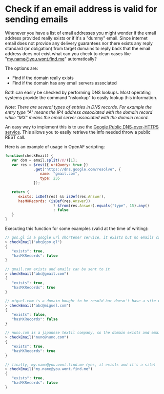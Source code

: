 # Check if an email address is valid for sending emails

Whenever you have a list of email addresses you might wonder if the email address provided really exists or if it's a "dummy" email. Since internet email does not provide any delivery guarantees nor there exists any reply standard (or obligation) from target domains to reply back that the email address does not exist what can you check to clean cases like "my.name@you.wont.find.me" automatically?

The options are:
  * Find if the domain really exists
  * Find if the domain has any email servers associated

Both can easily be checked by performing DNS lookups. Most operating systems provide the command "nslookup" to easily lookup this information.

_Note: There are several types of entries in DNS records. For example the entry type "A" means the IP4 address associated with the domain record while "MX" means the email server associated with the domain record._

An easy way to implement this is to use the [Google Public DNS-over-HTTPS service](https://developers.google.com/speed/public-dns/docs/dns-over-https). This allows you to easily retrieve the info needed throw a public REST call.

Here is an example of usage in OpenAF scripting:

````javascript
function(checkEmail) {
   var dom = email.split(/@/)[1]; 
   var res = $rest({ uriQuery: true })
             .get("https://dns.google.com/resolve", { 
                name: "gmail.com", 
                type: 255 
             });
 
   return { 
      exists: isDef(res) && isDef(res.Answer),
      hasMXRecords: (isDef(res.Answer)) 
                      ? $from(res.Answer).equals("type", 15).any()
                      : false
   } 
}
````

Executing this function for some examples (valid at the time of writing):

````javascript
// goo.gl is a google url shortener service, it exists but no emails can't be sent to it
> checkEmail("abc@goo.gl") 
{
   "exists": true,
   "hasMXRecords": false
}
 
// gmail.com exists and emails can be sent to it
> checkEmail("abc@gmail.com") 
{
   "exists": true,
   "hasMXRecords": true
}
 
// miguel.com is a domain bought to be resold but doesn't have a site nor email can be sent to it
> checkEmail("abc@miguel.com")
{
   "exists": false,
   "hasMXRecords": false
}
 
// nuno.com is a japanese textil company, so the domain exists and emails can be sent to it
> checkEmail("nuno@nuno.com")
{
   "exists": true,
   "hasMXRecords": true
}
 
// finally, my.name@you.wont.find.me (yes, it exists and it's a site)
> checkEmail("my.name@you.wont.find.me")
{
   "exists": true,
   "hasMXRecords": false
}
````